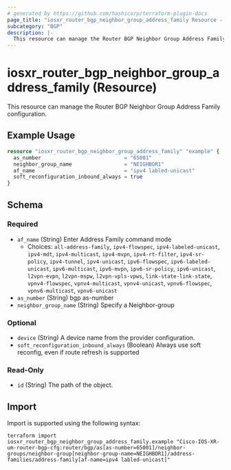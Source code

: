 ```yaml
---
# generated by https://github.com/hashicorp/terraform-plugin-docs
page_title: "iosxr_router_bgp_neighbor_group_address_family Resource - terraform-provider-iosxr"
subcategory: "BGP"
description: |-
  This resource can manage the Router BGP Neighbor Group Address Family configuration.
---
```


# iosxr_router_bgp_neighbor_group_address_family (Resource)

This resource can manage the Router BGP Neighbor Group Address Family configuration.

## Example Usage

```terraform
resource "iosxr_router_bgp_neighbor_group_address_family" "example" {
  as_number                           = "65001"
  neighbor_group_name                 = "NEIGHBOR1"
  af_name                             = "ipv4 labled-unicast"
  soft_reconfiguration_inbound_always = true
}
```

<!-- schema generated by tfplugindocs -->
## Schema

### Required

- `af_name` (String) Enter Address Family command mode
  - Choices: `all-address-family`, `ipv4-flowspec`, `ipv4-labeled-unicast`, `ipv4-mdt`, `ipv4-multicast`, `ipv4-mvpn`, `ipv4-rt-filter`, `ipv4-sr-policy`, `ipv4-tunnel`, `ipv4-unicast`, `ipv6-flowspec`, `ipv6-labeled-unicast`, `ipv6-multicast`, `ipv6-mvpn`, `ipv6-sr-policy`, `ipv6-unicast`, `l2vpn-evpn`, `l2vpn-mspw`, `l2vpn-vpls-vpws`, `link-state-link-state`, `vpnv4-flowspec`, `vpnv4-multicast`, `vpnv4-unicast`, `vpnv6-flowspec`, `vpnv6-multicast`, `vpnv6-unicast`
- `as_number` (String) bgp as-number
- `neighbor_group_name` (String) Specify a Neighbor-group

### Optional

- `device` (String) A device name from the provider configuration.
- `soft_reconfiguration_inbound_always` (Boolean) Always use soft reconfig, even if route refresh is supported

### Read-Only

- `id` (String) The path of the object.

## Import

Import is supported using the following syntax:

```shell
terraform import iosxr_router_bgp_neighbor_group_address_family.example "Cisco-IOS-XR-um-router-bgp-cfg:router/bgp/as[as-number=65001]/neighbor-groups/neighbor-group[neighbor-group-name=NEIGHBOR1]/address-families/address-family[af-name=ipv4 labled-unicast]"
```
